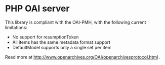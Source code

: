# PHP OAI server #

This library is compliant with the OAI-PMH, with the following current limitations:

- No support for resumptionToken
- All items has the same metadata format support
- DefaultModel supports only a single set per item

Read more at http://www.openarchives.org/OAI/openarchivesprotocol.html .
